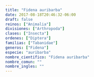 ```yaml
---
title: "Fidena auribarba"
date: 2017-08-18T20:46:32-06:00
draft: false
reinos: ["Animalia"]
divisiones: ["Arthropoda"]
clases: ["Insecta"]
ordenes: ["Diptera"]
familias: ["Tabanidae"]
generos: ["Fidena"]
especie: "auribarba"
nombre_cientifico: "Fidena auribarba"
nombre_comun: ""
nombre_ingles: ""
---
```


